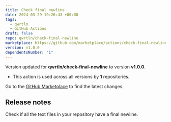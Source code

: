 ```yaml
---
title: Check final newline
date: 2024-03-29 19:26:43 +00:00
tags:
  - qwrtln
  - GitHub Actions
draft: false
repo: qwrtln/check-final-newline
marketplace: https://github.com/marketplace/actions/check-final-newline
version: v1.0.0
dependentsNumber: "1"
---
```



Version updated for **qwrtln/check-final-newline** to version **v1.0.0**.
- This action is used across all versions by **1** repositories.

Go to the [GitHub Marketplace](https://github.com/marketplace/actions/check-final-newline) to find the latest changes.

## Release notes

Check if all the text files in your repository have a final newline.
